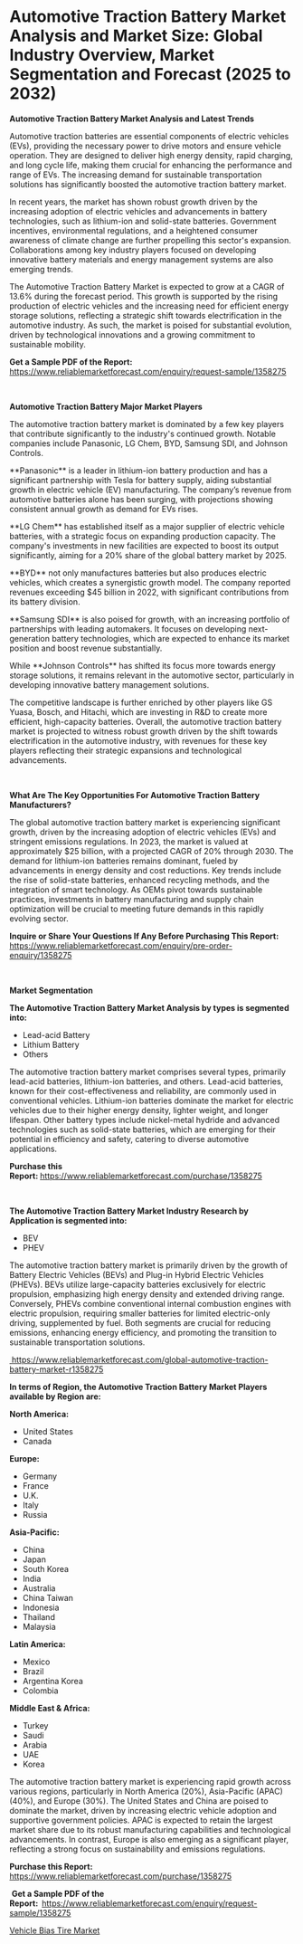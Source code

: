 <p><h1>Automotive Traction Battery Market Analysis and Market Size: Global Industry Overview, Market Segmentation and Forecast (2025 to 2032)</h1></p><p><strong>Automotive Traction Battery Market Analysis and Latest Trends</strong></p>
<p><p>Automotive traction batteries are essential components of electric vehicles (EVs), providing the necessary power to drive motors and ensure vehicle operation. They are designed to deliver high energy density, rapid charging, and long cycle life, making them crucial for enhancing the performance and range of EVs. The increasing demand for sustainable transportation solutions has significantly boosted the automotive traction battery market.</p><p>In recent years, the market has shown robust growth driven by the increasing adoption of electric vehicles and advancements in battery technologies, such as lithium-ion and solid-state batteries. Government incentives, environmental regulations, and a heightened consumer awareness of climate change are further propelling this sector's expansion. Collaborations among key industry players focused on developing innovative battery materials and energy management systems are also emerging trends.</p><p>The Automotive Traction Battery Market is expected to grow at a CAGR of 13.6% during the forecast period. This growth is supported by the rising production of electric vehicles and the increasing need for efficient energy storage solutions, reflecting a strategic shift towards electrification in the automotive industry. As such, the market is poised for substantial evolution, driven by technological innovations and a growing commitment to sustainable mobility.</p></p>
<p><strong>Get a Sample PDF of the Report:&nbsp;</strong> <a href="https://www.reliablemarketforecast.com/enquiry/request-sample/1358275?utm_campaign=3431&utm_medium=2&utm_source=Github&utm_content=ia&utm_term=30032025&utm_id=automotive-traction-battery">https://www.reliablemarketforecast.com/enquiry/request-sample/1358275</a></p>
<p>&nbsp;</p>
<p><strong>Automotive Traction Battery Major Market Players</strong></p>
<p><p>The automotive traction battery market is dominated by a few key players that contribute significantly to the industry's continued growth. Notable companies include Panasonic, LG Chem, BYD, Samsung SDI, and Johnson Controls. </p><p>**Panasonic** is a leader in lithium-ion battery production and has a significant partnership with Tesla for battery supply, aiding substantial growth in electric vehicle (EV) manufacturing. The company’s revenue from automotive batteries alone has been surging, with projections showing consistent annual growth as demand for EVs rises.</p><p>**LG Chem** has established itself as a major supplier of electric vehicle batteries, with a strategic focus on expanding production capacity. The company's investments in new facilities are expected to boost its output significantly, aiming for a 20% share of the global battery market by 2025.</p><p>**BYD** not only manufactures batteries but also produces electric vehicles, which creates a synergistic growth model. The company reported revenues exceeding $45 billion in 2022, with significant contributions from its battery division.</p><p>**Samsung SDI** is also poised for growth, with an increasing portfolio of partnerships with leading automakers. It focuses on developing next-generation battery technologies, which are expected to enhance its market position and boost revenue substantially.</p><p>While **Johnson Controls** has shifted its focus more towards energy storage solutions, it remains relevant in the automotive sector, particularly in developing innovative battery management solutions.</p><p>The competitive landscape is further enriched by other players like GS Yuasa, Bosch, and Hitachi, which are investing in R&D to create more efficient, high-capacity batteries. Overall, the automotive traction battery market is projected to witness robust growth driven by the shift towards electrification in the automotive industry, with revenues for these key players reflecting their strategic expansions and technological advancements.</p></p>
<p>&nbsp;</p>
<p><strong>What Are The Key Opportunities For Automotive Traction Battery Manufacturers?</strong></p>
<p><p>The global automotive traction battery market is experiencing significant growth, driven by the increasing adoption of electric vehicles (EVs) and stringent emissions regulations. In 2023, the market is valued at approximately $25 billion, with a projected CAGR of 20% through 2030. The demand for lithium-ion batteries remains dominant, fueled by advancements in energy density and cost reductions. Key trends include the rise of solid-state batteries, enhanced recycling methods, and the integration of smart technology. As OEMs pivot towards sustainable practices, investments in battery manufacturing and supply chain optimization will be crucial to meeting future demands in this rapidly evolving sector.</p></p>
<p><strong>Inquire or Share Your Questions If Any Before Purchasing This Report:</strong> <a href="https://www.reliablemarketforecast.com/enquiry/pre-order-enquiry/1358275?utm_campaign=3431&utm_medium=2&utm_source=Github&utm_content=ia&utm_term=30032025&utm_id=automotive-traction-battery">https://www.reliablemarketforecast.com/enquiry/pre-order-enquiry/1358275</a></p>
<p>&nbsp;</p>
<p><strong>Market Segmentation</strong></p>
<p><strong>The Automotive Traction Battery Market Analysis by types is segmented into:</strong></p>
<p><ul><li>Lead-acid Battery</li><li>Lithium Battery</li><li>Others</li></ul></p>
<p><p>The automotive traction battery market comprises several types, primarily lead-acid batteries, lithium-ion batteries, and others. Lead-acid batteries, known for their cost-effectiveness and reliability, are commonly used in conventional vehicles. Lithium-ion batteries dominate the market for electric vehicles due to their higher energy density, lighter weight, and longer lifespan. Other battery types include nickel-metal hydride and advanced technologies such as solid-state batteries, which are emerging for their potential in efficiency and safety, catering to diverse automotive applications.</p></p>
<p><strong>Purchase this Report:&nbsp;</strong><a href="https://www.reliablemarketforecast.com/purchase/1358275?utm_campaign=3431&utm_medium=2&utm_source=Github&utm_content=ia&utm_term=30032025&utm_id=automotive-traction-battery">https://www.reliablemarketforecast.com/purchase/1358275</a></p>
<p>&nbsp;</p>
<p><strong>The Automotive Traction Battery Market Industry Research by Application is segmented into:</strong></p>
<p><ul><li>BEV</li><li>PHEV</li></ul></p>
<p><p>The automotive traction battery market is primarily driven by the growth of Battery Electric Vehicles (BEVs) and Plug-in Hybrid Electric Vehicles (PHEVs). BEVs utilize large-capacity batteries exclusively for electric propulsion, emphasizing high energy density and extended driving range. Conversely, PHEVs combine conventional internal combustion engines with electric propulsion, requiring smaller batteries for limited electric-only driving, supplemented by fuel. Both segments are crucial for reducing emissions, enhancing energy efficiency, and promoting the transition to sustainable transportation solutions.</p></p>
<p><a href="https://www.reliablemarketforecast.com/global-automotive-traction-battery-market-r1358275?utm_campaign=3431&utm_medium=2&utm_source=Github&utm_content=ia&utm_term=30032025&utm_id=automotive-traction-battery">&nbsp;https://www.reliablemarketforecast.com/global-automotive-traction-battery-market-r1358275</a></p>
<p><strong>In terms of Region, the Automotive Traction Battery Market Players available by Region are:</strong></p>
<p>
    <p> <strong> North America: </strong>
        <ul>
            <li>United States</li>
            <li>Canada</li>
        </ul>
        </p> 
    <p> <strong> Europe: </strong>
        <ul>
            <li>Germany</li>
            <li>France</li>
            <li>U.K.</li>
            <li>Italy</li>
            <li>Russia</li>
        </ul>
        </p> 
    <p> <strong> Asia-Pacific: </strong>
        <ul>
            <li>China</li>
            <li>Japan</li>
            <li>South Korea</li>
            <li>India</li>
            <li>Australia</li>
            <li>China Taiwan</li>
            <li>Indonesia</li>
            <li>Thailand</li>
            <li>Malaysia</li>
        </ul>
        </p> 
    <p> <strong> Latin America: </strong>
        <ul>
            <li>Mexico</li>
            <li>Brazil</li>
            <li>Argentina Korea</li>
            <li>Colombia</li>
        </ul>
        </p> 
    <p> <strong> Middle East & Africa: </strong>
        <ul>
            <li>Turkey</li>
            <li>Saudi</li>
            <li>Arabia</li>
            <li>UAE</li>
            <li>Korea</li>
        </ul>
    </p>
    </p>
<p><p>The automotive traction battery market is experiencing rapid growth across various regions, particularly in North America (20%), Asia-Pacific (APAC) (40%), and Europe (30%). The United States and China are poised to dominate the market, driven by increasing electric vehicle adoption and supportive government policies. APAC is expected to retain the largest market share due to its robust manufacturing capabilities and technological advancements. In contrast, Europe is also emerging as a significant player, reflecting a strong focus on sustainability and emissions regulations.</p></p>
<p><strong>Purchase this Report: </strong><a href="https://www.reliablemarketforecast.com/purchase/1358275?utm_campaign=3431&utm_medium=2&utm_source=Github&utm_content=ia&utm_term=30032025&utm_id=automotive-traction-battery">https://www.reliablemarketforecast.com/purchase/1358275</a></p>
<p>&nbsp;<strong>Get a Sample PDF of the Report:&nbsp;&nbsp;</strong><a href="https://www.reliablemarketforecast.com/enquiry/request-sample/1358275?utm_campaign=3431&utm_medium=2&utm_source=Github&utm_content=ia&utm_term=30032025&utm_id=automotive-traction-battery">https://www.reliablemarketforecast.com/enquiry/request-sample/1358275</a></p>
<p><strong></strong></p>
<p><p><a href="https://github.com/abidomamen/Market-Research-Report-List-1/blob/main/vehicle-bias-tire-market.md?utm_campaign=3431&utm_medium=2&utm_source=Github&utm_content=ia&utm_term=30032025&utm_id=automotive-traction-battery">Vehicle Bias Tire Market</a></p></p>